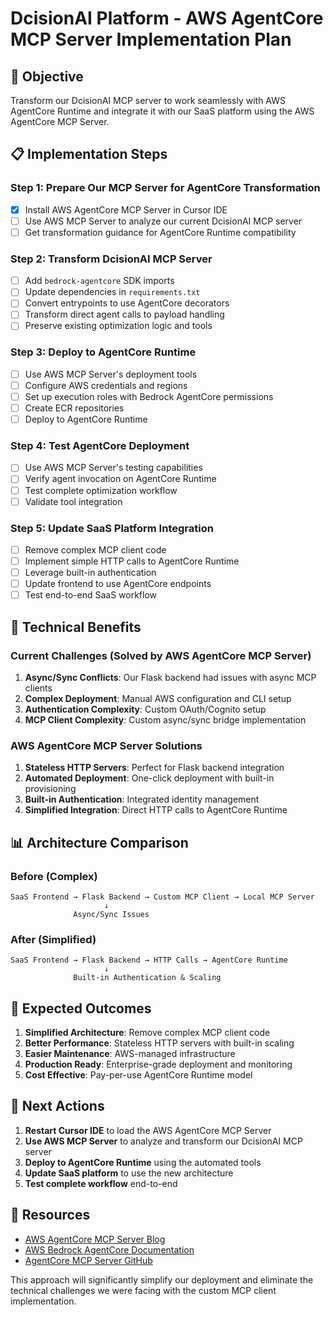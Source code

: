 # DcisionAI Platform - AWS AgentCore MCP Server Implementation Plan

## 🎯 **Objective**
Transform our DcisionAI MCP server to work seamlessly with AWS AgentCore Runtime and integrate it with our SaaS platform using the AWS AgentCore MCP Server.

## 📋 **Implementation Steps**

### **Step 1: Prepare Our MCP Server for AgentCore Transformation**
- [x] Install AWS AgentCore MCP Server in Cursor IDE
- [ ] Use AWS MCP Server to analyze our current DcisionAI MCP server
- [ ] Get transformation guidance for AgentCore Runtime compatibility

### **Step 2: Transform DcisionAI MCP Server**
- [ ] Add `bedrock-agentcore` SDK imports
- [ ] Update dependencies in `requirements.txt`
- [ ] Convert entrypoints to use AgentCore decorators
- [ ] Transform direct agent calls to payload handling
- [ ] Preserve existing optimization logic and tools

### **Step 3: Deploy to AgentCore Runtime**
- [ ] Use AWS MCP Server's deployment tools
- [ ] Configure AWS credentials and regions
- [ ] Set up execution roles with Bedrock AgentCore permissions
- [ ] Create ECR repositories
- [ ] Deploy to AgentCore Runtime

### **Step 4: Test AgentCore Deployment**
- [ ] Use AWS MCP Server's testing capabilities
- [ ] Verify agent invocation on AgentCore Runtime
- [ ] Test complete optimization workflow
- [ ] Validate tool integration

### **Step 5: Update SaaS Platform Integration**
- [ ] Remove complex MCP client code
- [ ] Implement simple HTTP calls to AgentCore Runtime
- [ ] Leverage built-in authentication
- [ ] Update frontend to use AgentCore endpoints
- [ ] Test end-to-end SaaS workflow

## 🔧 **Technical Benefits**

### **Current Challenges (Solved by AWS AgentCore MCP Server)**
1. **Async/Sync Conflicts**: Our Flask backend had issues with async MCP clients
2. **Complex Deployment**: Manual AWS configuration and CLI setup
3. **Authentication Complexity**: Custom OAuth/Cognito setup
4. **MCP Client Complexity**: Custom async/sync bridge implementation

### **AWS AgentCore MCP Server Solutions**
1. **Stateless HTTP Servers**: Perfect for Flask backend integration
2. **Automated Deployment**: One-click deployment with built-in provisioning
3. **Built-in Authentication**: Integrated identity management
4. **Simplified Integration**: Direct HTTP calls to AgentCore Runtime

## 📊 **Architecture Comparison**

### **Before (Complex)**
```
SaaS Frontend → Flask Backend → Custom MCP Client → Local MCP Server
                     ↓
              Async/Sync Issues
```

### **After (Simplified)**
```
SaaS Frontend → Flask Backend → HTTP Calls → AgentCore Runtime
                     ↓
              Built-in Authentication & Scaling
```

## 🚀 **Expected Outcomes**

1. **Simplified Architecture**: Remove complex MCP client code
2. **Better Performance**: Stateless HTTP servers with built-in scaling
3. **Easier Maintenance**: AWS-managed infrastructure
4. **Production Ready**: Enterprise-grade deployment and monitoring
5. **Cost Effective**: Pay-per-use AgentCore Runtime model

## 📝 **Next Actions**

1. **Restart Cursor IDE** to load the AWS AgentCore MCP Server
2. **Use AWS MCP Server** to analyze and transform our DcisionAI MCP server
3. **Deploy to AgentCore Runtime** using the automated tools
4. **Update SaaS platform** to use the new architecture
5. **Test complete workflow** end-to-end

## 🔗 **Resources**

- [AWS AgentCore MCP Server Blog](https://aws.amazon.com/blogs/machine-learning/accelerate-development-with-the-amazon-bedrock-agentcore-mcpserver/)
- [AWS Bedrock AgentCore Documentation](https://docs.aws.amazon.com/bedrock-agentcore/latest/devguide/runtime-mcp.html)
- [AgentCore MCP Server GitHub](https://github.com/awslabs/amazon-bedrock-agentcore-mcp-server)

This approach will significantly simplify our deployment and eliminate the technical challenges we were facing with the custom MCP client implementation.
